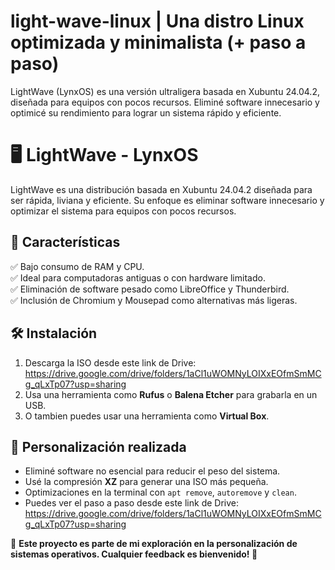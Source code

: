 # light-wave-linux | Una distro Linux optimizada y minimalista (+ paso a paso)
LightWave (LynxOS) es una versión ultraligera basada en Xubuntu 24.04.2, diseñada para equipos con pocos recursos. Eliminé software innecesario y optimicé su rendimiento para lograr un sistema rápido y eficiente.

# 🖥️ LightWave - LynxOS  

LightWave es una distribución basada en Xubuntu 24.04.2 diseñada para ser rápida, liviana y eficiente. Su enfoque es eliminar software innecesario y optimizar el sistema para equipos con pocos recursos.  

## 🚀 Características  
✅ Bajo consumo de RAM y CPU.  
✅ Ideal para computadoras antiguas o con hardware limitado.  
✅ Eliminación de software pesado como LibreOffice y Thunderbird.  
✅ Inclusión de Chromium y Mousepad como alternativas más ligeras.  

## 🛠 Instalación  
1. Descarga la ISO desde este link de Drive: https://drive.google.com/drive/folders/1aCl1uWOMNyLOIXxEOfmSmMCg_qLxTp07?usp=sharing
2. Usa una herramienta como **Rufus** o **Balena Etcher** para grabarla en un USB.  
3. O tambien puedes usar una herramienta como **Virtual Box**.  

## 🔧 Personalización realizada  
- Eliminé software no esencial para reducir el peso del sistema.  
- Usé la compresión **XZ** para generar una ISO más pequeña.  
- Optimizaciones en la terminal con `apt remove`, `autoremove` y `clean`.
- Puedes ver el paso a paso desde este link de Drive: https://drive.google.com/drive/folders/1aCl1uWOMNyLOIXxEOfmSmMCg_qLxTp07?usp=sharing 

📌 **Este proyecto es parte de mi exploración en la personalización de sistemas operativos. Cualquier feedback es bienvenido! 🚀**  
